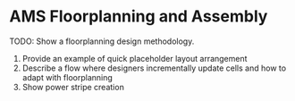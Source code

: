 # AMS Floorplanning and Assembly 

TODO: Show a floorplanning design methodology.
1. Provide an example of quick placeholder layout arrangement
2. Describe a flow where designers incrementally update cells and how to adapt with floorplanning
3. Show power stripe creation
